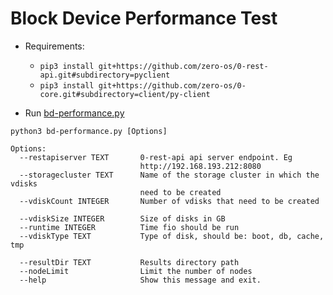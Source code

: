 # Block Device Performance Test


- Requirements:

    * `pip3 install git+https://github.com/zero-os/0-rest-api.git#subdirectory=pyclient`
    * `pip3 install git+https://github.com/zero-os/0-core.git#subdirectory=client/py-client`

- Run [bd-performance.py](./bd-performance.py)

```
python3 bd-performance.py [Options]

Options:
  --restapiserver TEXT       0-rest-api api server endpoint. Eg
                             http://192.168.193.212:8080
  --storagecluster TEXT      Name of the storage cluster in which the vdisks
                             need to be created
  --vdiskCount INTEGER       Number of vdisks that need to be created

  --vdiskSize INTEGER        Size of disks in GB
  --runtime INTEGER          Time fio should be run
  --vdiskType TEXT           Type of disk, should be: boot, db, cache, tmp

  --resultDir TEXT           Results directory path
  --nodeLimit                Limit the number of nodes
  --help                     Show this message and exit.
```
